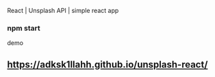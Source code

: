 React | Unsplash API | simple react app
### npm start

demo
## https://adksk1llahh.github.io/unsplash-react/

